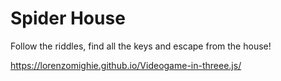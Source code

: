 # Spider House

Follow the riddles, find all the keys and escape from the house!

https://lorenzomighie.github.io/Videogame-in-threee.js/
